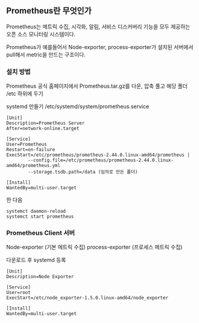## Prometheus란 무엇인가
 
Prometheus는 메트릭 수집, 시각화, 알림, 서비스 디스커버리 기능을 모두 제공하는 오픈 소스 모니터링 시스템이다.

Prometheus가 예를들어서 Node-exporter, process-exporter가 설치된 서버에서 pull해서 metric을 만드는 구조이다.
 
### 설치 방법
Prometheus 공식 홈페이지에서 Prometheus.tar.gz를 다운,
압축 풀고 해당 폴더 /etc 하위에 두기
 
systemd 만들기 /etc/systemd/system/prometheus.service

```
[Unit]
Description=Prometheus Server
After=network-online.target

[Service]
User=Prometheus
Restart=on-failure
ExecStart=/etc/prometheus/prometheus-2.44.0.linux-amd64/prometheus |
        --config.file=/etc/prometheus/prometheus-2.44.0.linux-amd64/prometheus.yml
        --storage.tsdb.path=/data (임의로 만든 폴더)

[Install]
WantedBy=multi-user.target
```
한 다음

```
systemct daemon-reload
systemct start prometheus
```

 ### Prometheus Client 서버
 
 Node-exporter (기본 메트릭 수집)
 process-exporter (프로세스 메트릭 수집)
 
 다운로드 후 systemd 등록
 
 ```
[Unit]
Description=Node Exporter

[Service]
User=root
ExecStart=/etc/node_exporter-1.5.0.linux-amd64/node_exporter

[Install]
WantedBy=multi-user.target
```
 
 
 
 
 
 
 
